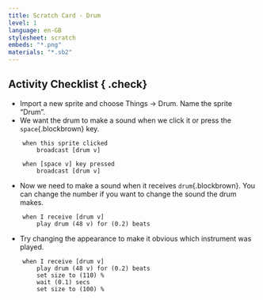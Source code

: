 ```yaml
---
title: Scratch Card - Drum
level: 1
language: en-GB
stylesheet: scratch
embeds: "*.png"
materials: "*.sb2"
---
```


## Activity Checklist { .check}

+ Import a new sprite and choose Things -> Drum. Name the sprite “Drum”.
+ We want the drum to make a sound when we click it or press the `space`{.blockbrown} key.
```blocks
    when this sprite clicked
        broadcast [drum v]

    when [space v] key pressed
        broadcast [drum v]
```

+ Now we need to make a sound when it receives `drum`{.blockbrown}. You can change the number if you want to change the sound the drum makes.
```blocks
    when I receive [drum v]
        play drum (48 v) for (0.2) beats
```

+ Try changing the appearance to make it obvious which instrument was played.
```blocks
    when I receive [drum v]
        play drum (48 v) for (0.2) beats
        set size to (110) %
        wait (0.1) secs
        set size to (100) %
```
